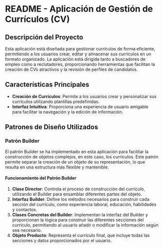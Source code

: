 # README - Aplicación de Gestión de Currículos (CV)

## Descripción del Proyecto

Esta aplicación está diseñada para gestionar currículos de forma eficiente, permitiendo a los usuarios crear, editar y almacenar sus currículos en un formato organizado. La aplicación está dirigida tanto a buscadores de empleo como a reclutadores, proporcionando herramientas que facilitan la creación de CVs atractivos y la revisión de perfiles de candidatos.

## Características Principales

- **Creación de Currículos**: Permite a los usuarios crear y personalizar sus currículos utilizando plantillas predefinidas.
- **Interfaz Intuitiva**: Proporciona una experiencia de usuario amigable para facilitar la navegación y la edición de información.

## Patrones de Diseño Utilizados

### Patrón Builder

El patrón Builder se ha implementado en esta aplicación para facilitar la construcción de objetos complejos, en este caso, los currículos. Este patrón permite separar la creación de un objeto de su representación, lo que resulta en una estructura más flexible y mantenible.

#### Funcionamiento del Patrón Builder

1. **Clase Director**: Controla el proceso de construcción del currículo, utilizando el Builder para ensamblar diferentes partes del objeto.
2. **Interfaz Builder**: Define los métodos necesarios para construir cada sección del currículo, como experiencia laboral, educación, habilidades y contactos.
3. **Clases Concretas del Builder**: Implementan la interfaz del Builder y proporcionan la lógica para construir las diferentes secciones del currículo, permitiendo al usuario añadir o modificar la información según sea necesario.
4. **Objeto Producto**: Representa el currículo final, que incluye todas las secciones y datos proporcionados por el usuario.